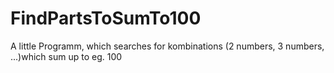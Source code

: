 # FindPartsToSumTo100
A little Programm, which searches for kombinations (2 numbers, 3 numbers, ...)which sum up to eg. 100 
